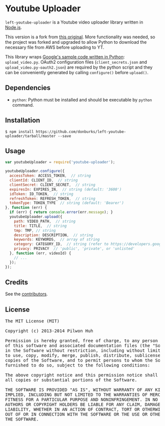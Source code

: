 # Youtube Uploader

`left-youtube-uploader` is a Youtube video uploader library written in [Node.js](http://nodejs.org/).

This version is a fork from [this original](https://github.com/pilwon/node-youtube-uploader). More functionality was needed, so the project was forked and upgraded to allow Python to download the necessary file from AWS before uploading to YT. 

This library wraps [Google's sample code written in Python](https://developers.google.com/youtube/v3/guides/uploading_a_video): `upload_video.py`. OAuth2 configuration files (`client_secrets.json` and `upload_video.py-oauth2.json`) are required by the python script and they can be conveniently generated by calling `configure()` before `upload()`.

## Dependencies

* `python`: Python must be installed and should be executable by `python` command.

## Installation

    $ npm install https://github.com/donburks/left-youtube-uploader/tarball/master --save

## Usage

```js
var youtubeUploader = require('youtube-uploader');

youtubeUploader.configure({
  accessToken: ACCESS_TOKEN,  // string
  clientId: CLIENT_ID,  // string
  clientSecret: CLIENT_SECRET,  // string
  expiresIn: EXPIRES_IN,  // string (default: '3600')
  idToken: ID_TOKEN,  // string
  refreshToken: REFRESH_TOKEN,  // string
  tokenType: TOKEN_TYPE  // string (default: 'Bearer')
}, function (err) {
  if (err) { return console.error(err.message); }
  youtubeUploader.upload({
    path: VIDEO_PATH,  // string
    title: TITLE,  // string
    tmp: TMP, // string
    description: DESCRIPTION,  // string
    keywords: KEYWORDS,  // array of string
    category: CATEGORY_ID,  // string (refer to https://developers.google.com/youtube/v3/docs/videoCategories/list)
    privacy: PRIVACY  // 'public', 'private', or 'unlisted'
  }, function (err, videoId) {
    // ...
  });
});
```

## Credits

  See the [contributors](https://github.com/donburks/left-youtube-uploader/graphs/contributors).

## License

<pre>
The MIT License (MIT)

Copyright (c) 2013-2014 Pilwon Huh

Permission is hereby granted, free of charge, to any person obtaining a copy
of this software and associated documentation files (the "Software"), to deal
in the Software without restriction, including without limitation the rights
to use, copy, modify, merge, publish, distribute, sublicense, and/or sell
copies of the Software, and to permit persons to whom the Software is
furnished to do so, subject to the following conditions:

The above copyright notice and this permission notice shall be included in
all copies or substantial portions of the Software.

THE SOFTWARE IS PROVIDED "AS IS", WITHOUT WARRANTY OF ANY KIND, EXPRESS OR
IMPLIED, INCLUDING BUT NOT LIMITED TO THE WARRANTIES OF MERCHANTABILITY,
FITNESS FOR A PARTICULAR PURPOSE AND NONINFRINGEMENT. IN NO EVENT SHALL THE
AUTHORS OR COPYRIGHT HOLDERS BE LIABLE FOR ANY CLAIM, DAMAGES OR OTHER
LIABILITY, WHETHER IN AN ACTION OF CONTRACT, TORT OR OTHERWISE, ARISING FROM,
OUT OF OR IN CONNECTION WITH THE SOFTWARE OR THE USE OR OTHER DEALINGS IN
THE SOFTWARE.
</pre>

